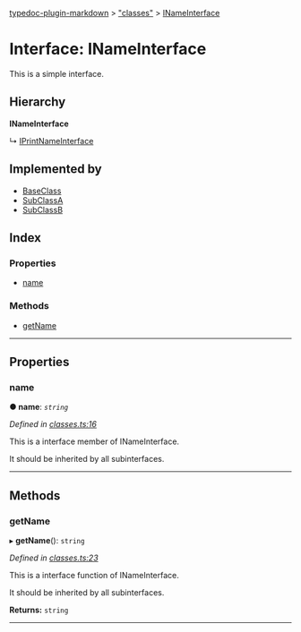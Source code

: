 [typedoc-plugin-markdown](../README.md) > ["classes"](../modules/_classes_.md) > [INameInterface](../interfaces/_classes_.inameinterface.md)

# Interface: INameInterface

This is a simple interface.

## Hierarchy

**INameInterface**

↳  [IPrintNameInterface](_classes_.iprintnameinterface.md)

## Implemented by

* [BaseClass](../classes/_classes_.baseclass.md)
* [SubClassA](../classes/_classes_.subclassa.md)
* [SubClassB](../classes/_classes_.subclassb.md)

## Index

### Properties

* [name](_classes_.inameinterface.md#name)

### Methods

* [getName](_classes_.inameinterface.md#getname)

---

## Properties

<a id="name"></a>

###  name

**● name**: *`string`*

*Defined in [classes.ts:16](https://github.com/tgreyuk/typedoc-plugin-markdown/blob/master/examples/src/classes.ts#L16)*

This is a interface member of INameInterface.

It should be inherited by all subinterfaces.

___

## Methods

<a id="getname"></a>

###  getName

▸ **getName**(): `string`

*Defined in [classes.ts:23](https://github.com/tgreyuk/typedoc-plugin-markdown/blob/master/examples/src/classes.ts#L23)*

This is a interface function of INameInterface.

It should be inherited by all subinterfaces.

**Returns:** `string`

___

